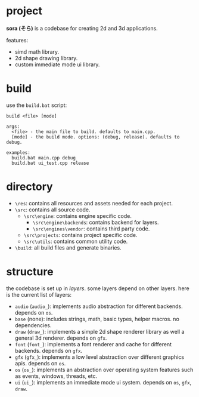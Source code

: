 # project
**sora (そら)** is a codebase for creating 2d and 3d applications.

features:
- simd math library.
- 2d shape drawing library.
- custom immediate mode ui library. 

# build
use the `build.bat` script:
```
build <file> [mode]

args:
  <file> - the main file to build. defaults to main.cpp.
  [mode] - the build mode. options: (debug, release). defaults to debug.
  
examples:
  build.bat main.cpp debug
  build.bat ui_test.cpp release
```

# directory
- `\res`: contains all resources and assets needed for each project.
- `\src`: contains all source code.
	- `\src\engine`: contains engine specific code.
		- `\src\engine\backends`: contains backend for layers.
		- `\src\engines\vendor`: contains third party code.
	- `\src\projects`: contains project specific code.
	- `\src\utils`: contains common utility code.
- `\build`: all build files and generate binaries.

# structure
the codebase is set up in *layers*. some layers depend on other layers.
here is the current list of layers:
- `audio` (`audio_`): implements audio abstraction for different backends. depends on `os`.
- `base` (none): includes strings, math, basic types, helper macros. no dependencies.
- `draw` (`draw_`): implements a simple 2d shape renderer library as well a general 3d renderer. depends on `gfx`.
- `font` (`font_`): implements a font renderer and cache for different backends. depends on `gfx`.
- `gfx` (`gfx_`): implements a low level abstraction over different graphics apis. depends on `os`.
- `os` (`os_`): implements an abstraction over operating system features such as events, windows, threads, etc.
- `ui` (`ui_`): implements an immediate mode ui system. depends on `os`, `gfx`, `draw`.